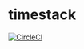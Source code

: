 # timestack

[![CircleCI](https://circleci.com/gh/acomphealth/timestack.svg?style=svg)](https://circleci.com/gh/acomphealth/timestack)
